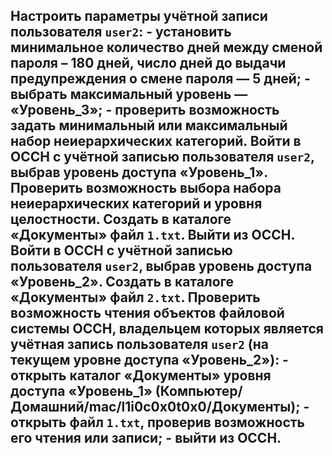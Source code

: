 ## Настроить параметры учётной записи пользователя `user2`: - установить минимальное количество дней между сменой пароля – 180 дней, число дней до выдачи предупреждения о смене пароля — 5 дней; - выбрать максимальный уровень — «Уровень_3»; - проверить возможность задать минимальный или максимальный набор неиерархических категорий. Войти в ОССН с учётной записью пользователя `user2`, выбрав уровень доступа «Уровень_1». Проверить возможность выбора набора неиерархических категорий и уровня целостности. Создать в каталоге «Документы» файл `1.txt`. Выйти из ОССН. Войти в ОССН с учётной записью пользователя `user2`, выбрав уровень доступа «Уровень_2». Создать в каталоге «Документы» файл `2.txt`. Проверить возможность чтения объектов файловой системы ОССН, владельцем которых является учётная запись пользователя `user2` (на текущем уровне доступа «Уровень_2»): - открыть каталог «Документы» уровня доступа «Уровень_1» (Компьютер/Домашний/mac/l1i0c0x0t0x0/Документы); - открыть файл `1.txt`, проверив возможность его чтения или записи; - выйти из ОССН.

